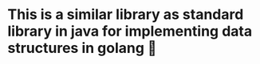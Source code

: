 # This is a similar library as standard library in java for implementing data structures in golang 🥰
